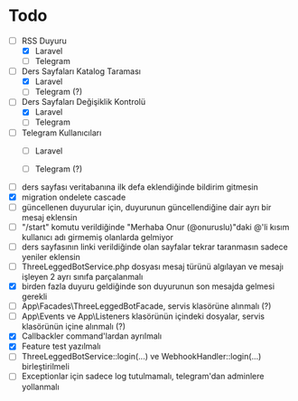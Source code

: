 # Todo

- [ ] RSS Duyuru
	- [x] Laravel
	- [ ] Telegram

- [ ] Ders Sayfaları Katalog Taraması
	- [x] Laravel 
	- [ ] Telegram (?)

- [ ] Ders Sayfaları Değişiklik Kontrolü
	- [x] Laravel
	- [ ] Telegram

- [ ] Telegram Kullanıcıları
	- [ ] Laravel
	- [ ] Telegram (?)


- [ ] ders sayfası veritabanına ilk defa eklendiğinde bildirim gitmesin
- [x] migration ondelete cascade
- [ ] güncellenen duyurular için, duyurunun güncellendiğine dair ayrı bir mesaj eklensin
- [ ] "/start" komutu verildiğinde "Merhaba Onur (@onuruslu)"daki  @'li kısım kullanıcı adı girmemiş olanlarda gelmiyor
- [ ] ders sayfasının linki verildiğinde olan sayfalar tekrar taranmasın sadece yeniler eklensin
- [ ] ThreeLeggedBotService.php dosyası mesaj türünü algılayan ve mesajı işleyen 2 ayrı sınıfa parçalanmalı
- [x] birden fazla duyuru geldiğinde son duyurunun son mesajda gelmesi gerekli
- [ ] App\Facades\ThreeLeggedBotFacade, servis klasörüne alınmalı (?)
- [ ] App\Events ve App\Listeners klasörünün içindeki dosyalar, servis klasörünün içine alınmalı (?)
- [x] Callbackler command'lardan ayrılmalı
- [x] Feature test yazılmalı
- [ ] ThreeLeggedBotService::login(...) ve WebhookHandler::login(...) birleştirilmeli
- [ ] Exceptionlar için sadece log tutulmamalı, telegram'dan adminlere yollanmalı

